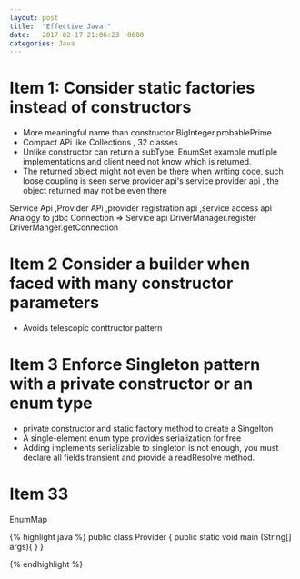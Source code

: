 ```yaml
---
layout: post
title:  "Effective Java!"
date:   2017-02-17 21:06:23 -0600
categories: Java
---
```


# Item 1: Consider static factories instead of constructors

 * More meaningful name than constructor  BigInteger.probablePrime
 * Compact APi like Collections , 32 classes
 * Unlike constructor can return a subType.
  EnumSet example mutliple implementations and client need not know which is returned.
 * The returned object might not even be there when writing code, such loose coupling is seen serve provider api's
 service provider api , the object returned may not be even there

 Service Api ,Provider APi  ,provider registration api ,service access api
  Analogy to jdbc Connection => Service api         DriverManager.register  DriverManger.getConnection



# Item 2 Consider a builder when faced with many constructor parameters

* Avoids telescopic conttructor pattern



# Item 3 	Enforce Singleton pattern with a private constructor or an enum type

*	private constructor and static factory method to create a Singelton
* A single-element enum type provides serialization for free
* Adding implements serializable to singleton is not enough, you must declare all fields transient and provide a readResolve method.



# Item 33
EnumMap


{% highlight java %}
public class Provider {
	public static void main (String[] args){
	}
}

{% endhighlight %}
